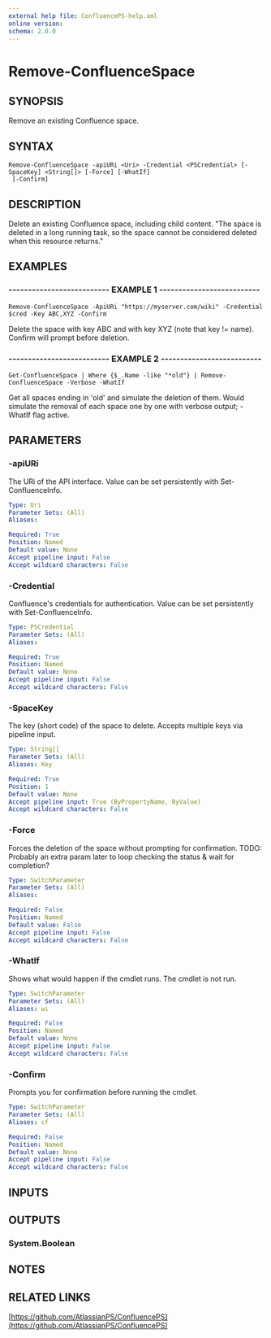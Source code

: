 ```yaml
---
external help file: ConfluencePS-help.xml
online version:
schema: 2.0.0
---
```


# Remove-ConfluenceSpace

## SYNOPSIS
Remove an existing Confluence space.

## SYNTAX

```
Remove-ConfluenceSpace -apiURi <Uri> -Credential <PSCredential> [-SpaceKey] <String[]> [-Force] [-WhatIf]
 [-Confirm]
```

## DESCRIPTION
Delete an existing Confluence space, including child content.
"The space is deleted in a long running task, so the space cannot be considered deleted when this resource returns."

## EXAMPLES

### -------------------------- EXAMPLE 1 --------------------------
```
Remove-ConfluenceSpace -ApiURi "https://myserver.com/wiki" -Credential $cred -Key ABC,XYZ -Confirm
```

Delete the space with key ABC and with key XYZ (note that key != name).
Confirm will prompt before deletion.

### -------------------------- EXAMPLE 2 --------------------------
```
Get-ConfluenceSpace | Where {$_.Name -like "*old"} | Remove-ConfluenceSpace -Verbose -WhatIf
```

Get all spaces ending in 'old' and simulate the deletion of them.
Would simulate the removal of each space one by one with verbose output; -WhatIf flag active.

## PARAMETERS

### -apiURi
The URi of the API interface.
Value can be set persistently with Set-ConfluenceInfo.

```yaml
Type: Uri
Parameter Sets: (All)
Aliases:

Required: True
Position: Named
Default value: None
Accept pipeline input: False
Accept wildcard characters: False
```

### -Credential
Confluence's credentials for authentication.
Value can be set persistently with Set-ConfluenceInfo.

```yaml
Type: PSCredential
Parameter Sets: (All)
Aliases:

Required: True
Position: Named
Default value: None
Accept pipeline input: False
Accept wildcard characters: False
```

### -SpaceKey
The key (short code) of the space to delete.
Accepts multiple keys via pipeline input.

```yaml
Type: String[]
Parameter Sets: (All)
Aliases: Key

Required: True
Position: 1
Default value: None
Accept pipeline input: True (ByPropertyName, ByValue)
Accept wildcard characters: False
```

### -Force
Forces the deletion of the space without prompting for confirmation.
TODO: Probably an extra param later to loop checking the status & wait for completion?

```yaml
Type: SwitchParameter
Parameter Sets: (All)
Aliases:

Required: False
Position: Named
Default value: False
Accept pipeline input: False
Accept wildcard characters: False
```

### -WhatIf
Shows what would happen if the cmdlet runs.
The cmdlet is not run.

```yaml
Type: SwitchParameter
Parameter Sets: (All)
Aliases: wi

Required: False
Position: Named
Default value: None
Accept pipeline input: False
Accept wildcard characters: False
```

### -Confirm
Prompts you for confirmation before running the cmdlet.

```yaml
Type: SwitchParameter
Parameter Sets: (All)
Aliases: cf

Required: False
Position: Named
Default value: None
Accept pipeline input: False
Accept wildcard characters: False
```

## INPUTS

## OUTPUTS

### System.Boolean

## NOTES

## RELATED LINKS

[https://github.com/AtlassianPS/ConfluencePS](https://github.com/AtlassianPS/ConfluencePS)

